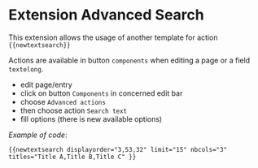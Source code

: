 # Extension Advanced Search

This extension allows the usage of another template for action `{{newtextsearch}}`  

Actions are available in button `components` when editing a page or a field `textelong`.
  - edit page/entry
  - click on button `Components` in concerned edit bar
  - choose `Advanced actions`
  - then choose action `Search text`
  - fill options (there is new available options)

_Example of code_:
```yewiki
{{newtextsearch displayorder="3,53,32" limit="15" nbcols="3" titles="Title A,Title B,Title C" }}
```